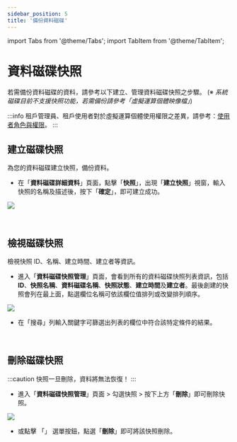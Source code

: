 ```yaml
---
sidebar_position: 5
title: '備份資料磁碟'
---
```


import Tabs from '@theme/Tabs';
import TabItem from '@theme/TabItem';

# 資料磁碟快照

若需備份資料磁碟的資料，請參考以下建立、管理資料磁碟快照之步驟。
(※ *系統磁碟目前不支援快照功能，若需備份請參考「虛擬運算個體映像檔」*)

:::info
租戶管理員、租戶使用者對於虛擬運算個體使用權限之差異，請參考：[<ins>使用者角色與權限</ins>](https://man.twcc.ai/@twccdocs/role-main-zh/https%3A%2F%2Fman.twcc.ai%2F%40twccdocs%2Frole-storage-zh#%E8%99%9B%E6%93%AC%E7%A3%81%E7%A2%9F%E6%9C%8D%E5%8B%99)。
:::

## 建立磁碟快照

為您的資料磁碟建立快照，備份資料。

<Tabs>

<TabItem value="TWCC 入口網站" label="TWCC 入口網站">

* 在「**資料磁碟詳細資料**」頁面，點擊「**快照**」，出現「**建立快照**」視窗，輸入快照的名稱及描述後，按下「**確定**」，即可建立成功。

![](https://cos.twcc.ai/SYS-MANUAL/uploads/upload_6e6c2e6d70b981764777ac47c80b47ee.png)

</TabItem>

<TabItem value="TWCC CLI" label="TWCC CLI (尚無支援)">

<br/>

</TabItem>

</Tabs>



## 檢視磁碟快照

檢視快照 ID、名稱、建立時間、建立者等資訊。

<Tabs>

<TabItem value="TWCC 入口網站" label="TWCC 入口網站">

* 進入「**資料磁碟快照管理**」頁面，會看到所有的資料磁碟快照列表資訊，包括 **ID**、**快照名稱**、**資料磁碟名稱**、**快照狀態**、**建立時間**及**建立者**。最後創建的快照會列在最上面，點選欄位名稱可依該欄位值排列或改變排列順序。

![](https://cos.twcc.ai/SYS-MANUAL/uploads/upload_0a5cff41d5613654cdaa2de772aa9925.png)


* 在「搜尋」列輸入關鍵字可篩選出列表的欄位中符合該特定條件的結果。

</TabItem>

<TabItem value="TWCC CLI" label="TWCC CLI (尚無支援)">

<br/>

</TabItem>

</Tabs>

## 刪除磁碟快照

:::caution
快照一旦刪除，資料將無法恢復！
:::

<Tabs>

<TabItem value="TWCC 入口網站" label="TWCC 入口網站">

* 進入「**資料磁碟快照管理**」頁面 > 勾選快照 > 按下上方「**刪除**」即可刪除快照。

![](https://cos.twcc.ai/SYS-MANUAL/uploads/upload_28a89d5943a4c619ddf3f17518d5c839.png)

* 或點擊 「<i class="fa fa-ellipsis-v fa-20" aria-hidden="true"></i>」 選單按鈕，點選「**刪除**」即可將該快照刪除。

</TabItem>

<TabItem value="TWCC CLI" label="TWCC CLI (尚無支援)">

<br/>

</TabItem>

</Tabs>